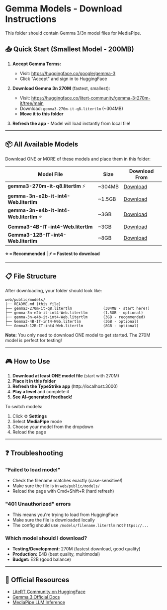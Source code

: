 # Gemma Models - Download Instructions

This folder should contain Gemma 3/3n model files for MediaPipe.

## 📥 Quick Start (Smallest Model - 200MB)

1. **Accept Gemma Terms:**
   - Visit: https://huggingface.co/google/gemma-3
   - Click "Accept" and sign in to HuggingFace

2. **Download Gemma 3n 270M** (fastest, smallest):
   - Visit: https://huggingface.co/litert-community/gemma-3-270m-it/tree/main
   - Download: `gemma3-270m-it-q8.litertlm` (~304MB)
   - **Move it to this folder**

3. **Refresh the app** - Model will load instantly from local file!

---

## 📦 All Available Models

Download ONE or MORE of these models and place them in this folder:

| Model File | Size | Download From |
|------------|------|---------------|
| **gemma3-270m-it-q8.litertlm** ⚡ | ~304MB | [Download](https://huggingface.co/litert-community/gemma-3-270m-it/blob/main/gemma3-270m-it-q8.litertlm) |
| **gemma-3n-e2b-it-int4-Web.litertlm** | ~1.5GB | [Download](https://huggingface.co/litert-community/gemma-3n-e2b-it/blob/main/gemma-3n-e2b-it-int4-Web.litertlm) |
| **gemma-3n-e4b-it-int4-Web.litertlm** ⭐ | ~3GB | [Download](https://huggingface.co/litert-community/gemma-3n-e4b-it/blob/main/gemma-3n-e4b-it-int4-Web.litertlm) |
| **Gemma3-4B-IT-int4-Web.litertlm** | ~3GB | [Download](https://huggingface.co/litert-community/Gemma3-4B-IT/blob/main/Gemma3-4B-IT-int4-Web.litertlm) |
| **Gemma3-12B-IT-int4-Web.litertlm** | ~8GB | [Download](https://huggingface.co/litert-community/Gemma3-12B-IT/blob/main/Gemma3-12B-IT-int4-Web.litertlm) |

**⭐ = Recommended** | **⚡ = Fastest to download**

---

## 📋 File Structure

After downloading, your folder should look like:

```
web/public/models/
├── README.md (this file)
├── gemma3-270m-it-q8.litertlm              (304MB - start here!)
├── gemma-3n-e2b-it-int4-Web.litertlm       (1.5GB - optional)
├── gemma-3n-e4b-it-int4-Web.litertlm       (3GB - recommended)
├── Gemma3-4B-IT-int4-Web.litertlm          (3GB - optional)
└── Gemma3-12B-IT-int4-Web.litertlm         (8GB - optional)
```

**Note:** You only need to download ONE model to get started. The 270M model is perfect for testing!

---

## 🎮 How to Use

1. **Download at least ONE model file** (start with 270M)
2. **Place it in this folder**
3. **Refresh the TypeStrike app** (http://localhost:3000)
4. **Play a level** and complete it
5. **See AI-generated feedback!**

To switch models:
1. Click ⚙️ **Settings**
2. Select **MediaPipe** mode
3. Choose your model from the dropdown
4. Reload the page

---

## ❓ Troubleshooting

### "Failed to load model"
- Check the filename matches exactly (case-sensitive!)
- Make sure the file is in `web/public/models/`
- Reload the page with Cmd+Shift+R (hard refresh)

### "401 Unauthorized" errors
- This means you're trying to load from HuggingFace
- Make sure the file is downloaded locally
- The config should use `/models/filename.litertlm` not `https://...`

### Which model should I download?
- **Testing/Development:** 270M (fastest download, good quality)
- **Production:** E4B (best quality, multimodal)
- **Budget:** E2B (good balance)

---

## 🔗 Official Resources

- [LiteRT Community on HuggingFace](https://huggingface.co/litert-community)
- [Gemma 3 Official Docs](https://ai.google.dev/gemma/docs/gemma-3)
- [MediaPipe LLM Inference](https://ai.google.dev/edge/mediapipe/solutions/genai/llm_inference/web_js)
